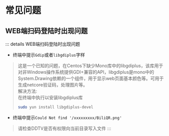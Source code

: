 # 常见问题
## WEB端扫码登陆时出现问题
::: details WEB端扫码登陆时出现问题
* 终端中提示`Gdip`或者`libgdiplus`字样
> 这是一个已知的问题，在Centos下缺少Mono库中的libgdiplus，该库用于对非Windows操作系统提供GDI+兼容的API，libgdiplus是mono中的System.Drawing依赖的一个组件，用于显示web页面基本颜色等。可用于生成netcore验证码，处理图片等。    
>解决方法:  
>在终端中执行以安装libgdiplus库  
>```bash
>sudo yun install libgdiplus-devel
>```

* 终端中提示`Could Not find '/xxxxxxxxx/BiliQR.png'`
>请检查DDTV是否有权限向当前目录写入文件
:::